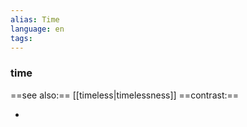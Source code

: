 ```yaml
---
alias: Time
language: en
tags: 
---
```

### time
==see also:== [[timeless|timelessness]]
==contrast:== 

-